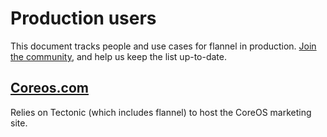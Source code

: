# Production users

This document tracks people and use cases for flannel in production. [Join the community](https://github.com/coreos/flannel/), and help us keep the list up-to-date.

## [Coreos.com](https://coreos.com/)

Relies on Tectonic (which includes flannel) to host the CoreOS marketing site.